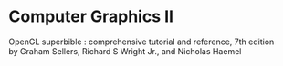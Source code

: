 # Computer Graphics II
OpenGL superbible : comprehensive tutorial and reference, 7th edition<br>
by Graham Sellers, Richard S Wright Jr., and Nicholas Haemel
